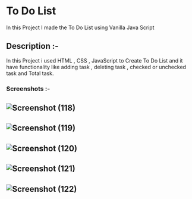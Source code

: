 
# To Do List

In this Project I made the To Do List using Vanilla Java Script

## Description :-

In this Project i used HTML , CSS , JavaScript to Create To Do List and it have functionality like adding task , deleting task , checked or unchecked task and Total task.

### Screenshots :- 

![Screenshot (118)](https://github.com/Aadiii01/ToDoList/assets/134622355/932710ff-842b-4839-aff9-eceb2d9d685c)
---
![Screenshot (119)](https://github.com/Aadiii01/ToDoList/assets/134622355/77ca388b-61ed-461b-9058-81fbfb6f6b29)
---
![Screenshot (120)](https://github.com/Aadiii01/ToDoList/assets/134622355/8476eb17-c3fe-41e5-9aef-f4b522da5d6a)
---
![Screenshot (121)](https://github.com/Aadiii01/ToDoList/assets/134622355/86a365e7-6891-43b7-b98f-ec81e150e0ce)
---
![Screenshot (122)](https://github.com/Aadiii01/ToDoList/assets/134622355/d986ed16-9c04-4c04-8c62-e68c8ff16eb3)
---